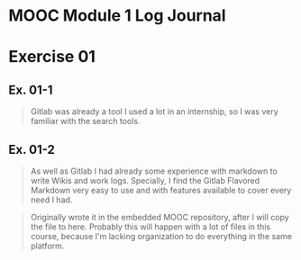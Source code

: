 # MOOC Module 1 Log Journal

# Exercise 01
## Ex. 01-1
> Gitlab was already a tool I used a lot in an internship, so I was very familiar with the search tools.
## Ex. 01-2
> As well as Gitlab I had already some experience with markdown to write Wikis and work logs. Specially, I find the Gitlab Flavored Markdown very easy to use and with features available to cover every need I had.  
 
> Originally wrote it in the embedded MOOC repository, after I will copy the file to here. Probably this will happen with a lot of files in this course, because I'm lacking organization to do everything in the same platform.
